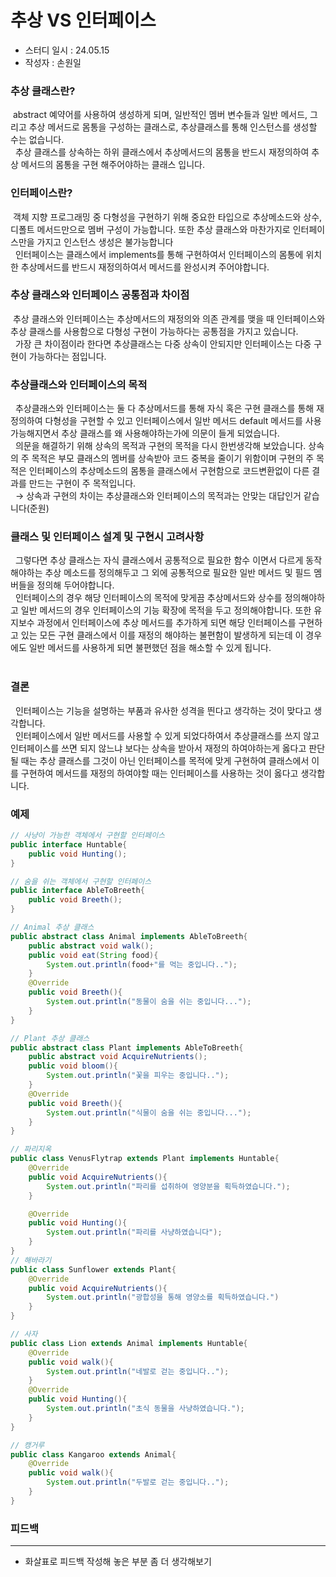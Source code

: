 # 추상 VS 인터페이스
- 스터디 일시 : 24.05.15
- 작성자 : 손원일

### 추상 클래스란? <br/>
&nbsp;abstract 예약어를 사용하여 생성하게 되며, 일반적인 멤버 변수들과 일반 메서드, 그리고 추상 메서드로 몸통을 구성하는 클래스로, 추상클래스를 통해 인스턴스를 생성할 수는 없습니다. <br/>
&nbsp; 추상 클래스를 상속하는 하위 클래스에서 추상메서드의 몸통을 반드시 재정의하여 추상 메서드의 몸통을 구현 해주어야하는 클래스 입니다.

### 인터페이스란? <br/>
&nbsp;객체 지향 프로그래밍 중 다형성을 구현하기 위해 중요한 타입으로 추상메소드와 상수, 디폴트 메서드만으로 멤버 구성이 가능합니다. 또한 추상 클래스와 마찬가지로 인터페이스만을 가지고 인스턴스 생성은 불가능합니다 <br/>
&nbsp; 인터페이스는 클래스에서 implements를 통해 구현하여서 인터페이스의 몸통에 위치한 추상메서드를 반드시 재정의하여서 메서드를 완성시켜 주어야합니다. 
### 추상 클래스와 인터페이스 공통점과 차이점 <br/>
&nbsp;추상 클래스와 인터페이스는 추상메서드의 재정의와 의존 관계를 맺을 때 인터페이스와 추상 클래스를 사용함으로 다형성 구현이 가능하다는 공통점을 가지고 있습니다.<br/>
&nbsp; 가장 큰 차이점이라 한다면 추상클래스는 다중 상속이 안되지만 인터페이스는 다중 구현이 가능하다는 점입니다.
### 추상클래스와 인터페이스의 목적 <br/>
&nbsp; 추상클래스와 인터페이스는 둘 다 추상메서드를 통해 자식 혹은 구현 클래스를 통해 재정의하여 다형성을 구현할 수 있고 인터페이스에서 일반 메서드 default 메서드를 사용 가능해지면서 추상 클래스를 왜 사용해야하는가에 의문이 들게 되었습니다.<br/>
&nbsp; 의문을 해결하기 위해 상속의 목적과 구현의 목적을 다시 한번생각해 보았습니다. 상속의 주 목적은 부모 클래스의 멤버를 상속받아 코드 중복을 줄이기 위함이며 구현의 주 목적은 인터페이스의 추상메소드의 몸통을 클래스에서 구현함으로 코드변환없이 다른 결과를 만드는 구현이 주 목적입니다. <br/>&nbsp; &rarr; 상속과 구현의 차이는 추상클래스와 인터페이스의 목적과는 안맞는 대답인거 같습니다(준원)<br/>
### 클래스 및 인터페이스 설계 및 구현시 고려사항<br/>
&nbsp; 그렇다면 추상 클래스는 자식 클래스에서 공통적으로 필요한 함수 이면서 다르게 동작해야하는 추상 메소드를 정의해두고 그 외에 공통적으로 필요한 일반 메서드 및 필드 멤버들을 정의해 두어야합니다.<br/>
&nbsp; 인터페이스의 경우 해당 인터페이스의 목적에 맞게끔 추상메서드와 상수를 정의해야하고 일반 메서드의 경우 인터페이스의 기능 확장에 목적을 두고 정의해야합니다. 또한 유지보수 과정에서 인터페이스에 추상 메서드를 추가하게 되면 해당 인터페이스를 구현하고 있는 모든 구현 클래스에서 이를 재정의 해야하는 불편함이 발생하게 되는데 이 경우에도 일반 메서드를 사용하게 되면 불편했던 점을 해소할 수 있게 됩니다.
<br/><br/>
### 결론
&nbsp; 인터페이스는 기능을 설명하는 부품과 유사한 성격을 띈다고 생각하는 것이 맞다고 생각합니다.<br/>
&nbsp; 인터페이스에서 일반 메서드를 사용할 수 있게 되었다하여서 추상클래스를 쓰지 않고 인터페이스를 쓰면 되지 않느냐 보다는 상속을 받아서 재정의 하여야하는게 옳다고 판단될 때는 추상 클래스를 그것이 아닌 인터페이스를 목적에 맞게 구현하여 클래스에서 이를 구현하여 메서드를 재정의 하여야할 때는 인터페이스를 사용하는 것이 옳다고 생각합니다. 

### 예제
```Java
// 사냥이 가능한 객체에서 구현할 인터페이스
public interface Huntable{
    public void Hunting();
}

// 숨을 쉬는 객체에서 구현할 인터페이스
public interface AbleToBreeth{
    public void Breeth();
}

// Animal 추상 클래스
public abstract class Animal implements AbleToBreeth{
    public abstract void walk();
    public void eat(String food){
        System.out.println(food+"를 먹는 중입니다..");
    }
    @Override
    public void Breeth(){
        System.out.println("동물이 숨을 쉬는 중입니다...");
    }
}

// Plant 추상 클래스
public abstract class Plant implements AbleToBreeth{
    public abstract void AcquireNutrients();
    public void bloom(){
        System.out.println("꽃을 피우는 중입니다..");
    }
    @Override
    public void Breeth(){
        System.out.println("식물이 숨을 쉬는 중입니다...");
    }
}

// 파리지옥
public class VenusFlytrap extends Plant implements Huntable{
    @Override
    public void AcquireNutrients(){
        System.out.println("파리를 섭취하여 영양분을 획득하였습니다.");
    }

    @Override
    public void Hunting(){
        System.out.println("파리를 사냥하였습니다");
    }
}
// 해바라기
public class Sunflower extends Plant{
    @Override
    public void AcquireNutrients(){
        System.out.println("광합성을 통해 영양소를 획득하였습니다.")
    }
}

// 사자
public class Lion extends Animal implements Huntable{
    @Override 
    public void walk(){
        System.out.println("네발로 걷는 중입니다..");
    }
    @Override
    public void Hunting(){
        System.out.println("초식 동물을 사냥하였습니다.");
    }
}

// 캥거루
public class Kangaroo extends Animal{
    @Override
    public void walk(){
        System.out.println("두발로 걷는 중입니다..");
    }
}

```
### 피드백
---
- 화살표로 피드백 작성해 놓은 부분 좀 더 생각해보기